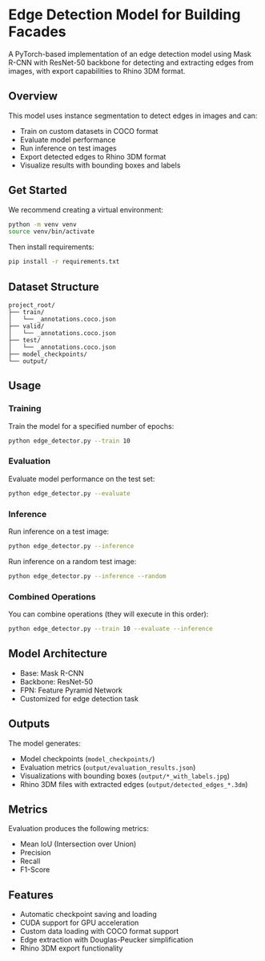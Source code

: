 # Edge Detection Model for Building Facades

A PyTorch-based implementation of an edge detection model using Mask R-CNN with ResNet-50 backbone for detecting and extracting edges from images, with export capabilities to Rhino 3DM format.

## Overview

This model uses instance segmentation to detect edges in images and can:
- Train on custom datasets in COCO format
- Evaluate model performance
- Run inference on test images
- Export detected edges to Rhino 3DM format
- Visualize results with bounding boxes and labels

## Get Started
We recommend creating a virtual environment:
```bash
python -m venv venv
source venv/bin/activate
```
Then install requirements:
```bash
pip install -r requirements.txt
```

## Dataset Structure

```
project_root/
├── train/
│   └── _annotations.coco.json
├── valid/
│   └── _annotations.coco.json
├── test/
│   └── _annotations.coco.json
├── model_checkpoints/
└── output/
```

## Usage

### Training

Train the model for a specified number of epochs:
```bash
python edge_detector.py --train 10
```

### Evaluation

Evaluate model performance on the test set:
```bash
python edge_detector.py --evaluate
```

### Inference

Run inference on a test image:
```bash
python edge_detector.py --inference
```

Run inference on a random test image:
```bash
python edge_detector.py --inference --random
```

### Combined Operations

You can combine operations (they will execute in this order):
```bash
python edge_detector.py --train 10 --evaluate --inference
```

## Model Architecture

- Base: Mask R-CNN
- Backbone: ResNet-50
- FPN: Feature Pyramid Network
- Customized for edge detection task

## Outputs

The model generates:
- Model checkpoints (`model_checkpoints/`)
- Evaluation metrics (`output/evaluation_results.json`)
- Visualizations with bounding boxes (`output/*_with_labels.jpg`)
- Rhino 3DM files with extracted edges (`output/detected_edges_*.3dm`)

## Metrics

Evaluation produces the following metrics:
- Mean IoU (Intersection over Union)
- Precision
- Recall
- F1-Score

## Features

- Automatic checkpoint saving and loading
- CUDA support for GPU acceleration
- Custom data loading with COCO format support
- Edge extraction with Douglas-Peucker simplification
- Rhino 3DM export functionality
